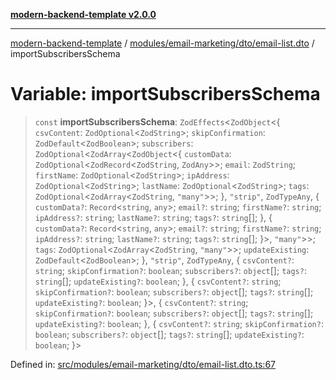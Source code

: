 [**modern-backend-template v2.0.0**](../../../../../README.md)

***

[modern-backend-template](../../../../../modules.md) / [modules/email-marketing/dto/email-list.dto](../README.md) / importSubscribersSchema

# Variable: importSubscribersSchema

> `const` **importSubscribersSchema**: `ZodEffects`\<`ZodObject`\<\{ `csvContent`: `ZodOptional`\<`ZodString`\>; `skipConfirmation`: `ZodDefault`\<`ZodBoolean`\>; `subscribers`: `ZodOptional`\<`ZodArray`\<`ZodObject`\<\{ `customData`: `ZodOptional`\<`ZodRecord`\<`ZodString`, `ZodAny`\>\>; `email`: `ZodString`; `firstName`: `ZodOptional`\<`ZodString`\>; `ipAddress`: `ZodOptional`\<`ZodString`\>; `lastName`: `ZodOptional`\<`ZodString`\>; `tags`: `ZodOptional`\<`ZodArray`\<`ZodString`, `"many"`\>\>; \}, `"strip"`, `ZodTypeAny`, \{ `customData?`: `Record`\<`string`, `any`\>; `email?`: `string`; `firstName?`: `string`; `ipAddress?`: `string`; `lastName?`: `string`; `tags?`: `string`[]; \}, \{ `customData?`: `Record`\<`string`, `any`\>; `email?`: `string`; `firstName?`: `string`; `ipAddress?`: `string`; `lastName?`: `string`; `tags?`: `string`[]; \}\>, `"many"`\>\>; `tags`: `ZodOptional`\<`ZodArray`\<`ZodString`, `"many"`\>\>; `updateExisting`: `ZodDefault`\<`ZodBoolean`\>; \}, `"strip"`, `ZodTypeAny`, \{ `csvContent?`: `string`; `skipConfirmation?`: `boolean`; `subscribers?`: `object`[]; `tags?`: `string`[]; `updateExisting?`: `boolean`; \}, \{ `csvContent?`: `string`; `skipConfirmation?`: `boolean`; `subscribers?`: `object`[]; `tags?`: `string`[]; `updateExisting?`: `boolean`; \}\>, \{ `csvContent?`: `string`; `skipConfirmation?`: `boolean`; `subscribers?`: `object`[]; `tags?`: `string`[]; `updateExisting?`: `boolean`; \}, \{ `csvContent?`: `string`; `skipConfirmation?`: `boolean`; `subscribers?`: `object`[]; `tags?`: `string`[]; `updateExisting?`: `boolean`; \}\>

Defined in: [src/modules/email-marketing/dto/email-list.dto.ts:67](https://github.com/maemreyo/saas-4cus-nodejs/blob/2a5b3f3aa11335dfa561e80e1feabb8e6084261e/src/modules/email-marketing/dto/email-list.dto.ts#L67)
